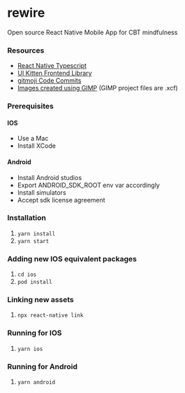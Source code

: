 # rewire 
Open source React Native Mobile App for CBT mindfulness
### Resources
- [React Native Typescript](https://reactnative.dev/docs/typescript)
- [UI Kitten Frontend Library](https://akveo.github.io/react-native-ui-kitten/)
- [gitmoji Code Commits](https://gitmoji.dev)
- [Images created using GIMP](https://www.gimp.org) (GIMP project files are .xcf)

### Prerequisites
#### IOS
- Use a Mac
- Install XCode

#### Android
- Install Android studios
- Export ANDROID_SDK_ROOT env var accordingly
- Install simulators
- Accept sdk license agreement

### Installation
1. `yarn install`
1. `yarn start`

### Adding new IOS equivalent packages
1. `cd ios`
1. `pod install`

### Linking new assets
1. `npx react-native link`

### Running for IOS
1. `yarn ios`

### Running for Android
1. `yarn android`
